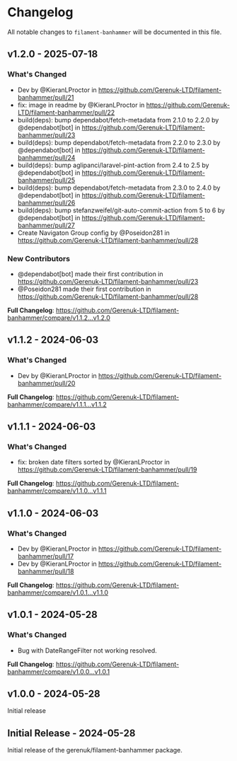 # Changelog

All notable changes to `filament-banhammer` will be documented in this file.

## v1.2.0 - 2025-07-18

### What's Changed

* Dev by @KieranLProctor in https://github.com/Gerenuk-LTD/filament-banhammer/pull/21
* fix: image in readme by @KieranLProctor in https://github.com/Gerenuk-LTD/filament-banhammer/pull/22
* build(deps): bump dependabot/fetch-metadata from 2.1.0 to 2.2.0 by @dependabot[bot] in https://github.com/Gerenuk-LTD/filament-banhammer/pull/23
* build(deps): bump dependabot/fetch-metadata from 2.2.0 to 2.3.0 by @dependabot[bot] in https://github.com/Gerenuk-LTD/filament-banhammer/pull/24
* build(deps): bump aglipanci/laravel-pint-action from 2.4 to 2.5 by @dependabot[bot] in https://github.com/Gerenuk-LTD/filament-banhammer/pull/25
* build(deps): bump dependabot/fetch-metadata from 2.3.0 to 2.4.0 by @dependabot[bot] in https://github.com/Gerenuk-LTD/filament-banhammer/pull/26
* build(deps): bump stefanzweifel/git-auto-commit-action from 5 to 6 by @dependabot[bot] in https://github.com/Gerenuk-LTD/filament-banhammer/pull/27
* Create Navigaton Group config by @Poseidon281 in https://github.com/Gerenuk-LTD/filament-banhammer/pull/28

### New Contributors

* @dependabot[bot] made their first contribution in https://github.com/Gerenuk-LTD/filament-banhammer/pull/23
* @Poseidon281 made their first contribution in https://github.com/Gerenuk-LTD/filament-banhammer/pull/28

**Full Changelog**: https://github.com/Gerenuk-LTD/filament-banhammer/compare/v1.1.2...v1.2.0

## v1.1.2 - 2024-06-03

### What's Changed

* Dev by @KieranLProctor in https://github.com/Gerenuk-LTD/filament-banhammer/pull/20

**Full Changelog**: https://github.com/Gerenuk-LTD/filament-banhammer/compare/v1.1.1...v1.1.2

## v1.1.1 - 2024-06-03

### What's Changed

* fix: broken date filters sorted by @KieranLProctor in https://github.com/Gerenuk-LTD/filament-banhammer/pull/19

**Full Changelog**: https://github.com/Gerenuk-LTD/filament-banhammer/compare/v1.1.0...v1.1.1

## v1.1.0 - 2024-06-03

### What's Changed

* Dev by @KieranLProctor in https://github.com/Gerenuk-LTD/filament-banhammer/pull/17
* Dev by @KieranLProctor in https://github.com/Gerenuk-LTD/filament-banhammer/pull/18

**Full Changelog**: https://github.com/Gerenuk-LTD/filament-banhammer/compare/v1.0.1...v1.1.0

## v1.0.1 - 2024-05-28

### What's Changed

* Bug with DateRangeFilter not working resolved.

**Full Changelog**: https://github.com/Gerenuk-LTD/filament-banhammer/compare/v1.0.0...v1.0.1

## v1.0.0 - 2024-05-28

Initial release

## Initial Release - 2024-05-28

Initial release of the gerenuk/filament-banhammer package.
